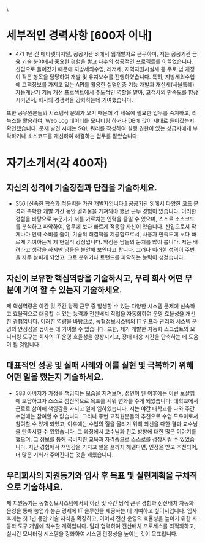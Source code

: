 
\


# 세부적인 경력사항 [600자 이내]
- 471
1년 간 메타넷디지털, 공공기관 SI에서 웹개발자로 근무하며, 저는 공공기관 금융 기술 분야에서 중요한 경험을 쌓고 다수의 성공적인 프로젝트를 이끌었습니다. 신입으로 들어갔기 때문에 지방세외수입, 레저세, 지역자원시설세 등 주로 법 개정이 적은 항목을 담당하여 개발 및 유지보수를 진행하였습니다. 특히, 지방세외수입에 고객정보를 가지고 있는 API를 활용한 실명인증 기능 개발과 재산세(세율특례) 자동계산기 기능 개선 프로젝트에서 주도적인 역할을 맡아, 고객사의 만족도를 향상시키면서, 회사의 경쟁력을 강화하는데 기여했습니다.

또한 공무원분들의 시스템적 문의가 오기 때문에 각 세목에 필요한 업무를 숙지하고, 리눅스를 활용하여, Web Log 데이터를 모니터링 하거나 DB에 값이 제대로 들어갔는지 확인했습니다. 문제 발견 시에는 SQL 쿼리를 작성하여 실행 권한이 있는 상급자에게 부탁하거나 소스코드를 개선하여 해결하는 업무를 맡았습니다.


# 자기소개서(각 400자)
## 자신의 성격에 기술장점과 단점을 기술하세요.
- 356
[신속한 학습과 적응력을 가진 개발자입니다.]
공공기관 SI에서 다양한 코드 분석과 촉박한 개발 기간 동안 결과물을 가져와야 했던 근무 경험이 있습니다. 이러한 경험을 바탕으로 누군가가 저를 가르치는 인력을 줄일 수 있으며, 스스로 소스코드를 분석하고 파악하여, 업무에 보다 빠르게 적응할 자신이 있습니다. 신입으로서 작게나마 인력 소비를 줄여, 기술적 해결책을 제공함으로서, 사용자 만족도에 보다 빠르게 기여하는게 제 현실적 강점입니다. 약점은 남들의 눈치를 많이 봅니다. 저는 배려라고 생각을 하지만 남들은 불안해 보인다고 합니다. 그러나 이러한 성격이 주변을 자주 살피게 되었고, 그로 분위기나 트랜드를 파악하는 능력이 생겼습니다.

## 자신이 보유한 핵심역량을 기술하시고, 우리 회사 어떤 부분에 기여 할 수 있는지 기술하세요.
제 핵심역량은 야간 및 주간 당직 근무 중 발생할 수 있는 다양한 시스템 문제에 신속하고 효율적으로 대응할 수 있는 능력과 전산배치 작업을 자동화하여 운영 효율성을 개선한 경험입니다. 이러한 역량을 바탕으로, 농협정보시스템의 IT 인프라 관리와 시스템 운영의 안정성을 높이는 데 기여할 수 있습니다. 또한, 제가 개발한 자동화 스크립트와 모니터링 도구는 회사의 IT 운영 효율성을 향상시키고, 장애 대응 시간을 단축하는 데 도움이 될 것입니다.

## 대표적인 성공 및 실패 사례와 이를 실현 및 극복하기 위해 어떤 일을 했는지 기술하세요.
- 383
아버지가 가정을 책임지는 모습을 지켜보며, 성인이 된 이후에는 이런 보살핌에 보답하고자 스스로 점진적으로 목표를 세워 변화를 주게 되었습니다.
대학교에서 근로로 참여해 책임감을 가지고 일에 임하였습니다. 저는 야간 대학교를 나와 주간 수업에는 참여할 수 없습니다. 그러나 주변 교직원분들의 추천으로 수업 도우미로서 참여할 수 있게 되었고, 이후에는 수업의 질을 올리기 위해 최선을 다한 결과 교수님을 만족시킬 수 있었습니다. 그 과정에서 교수님과 진로 방향에 대한 많은 이야기를 했으며, 그 정보를 통해 국비지원 교육과 자격증으로 스스로를 성장시킬 수 있었습니다. 지난 경험에서 책임감을 가지고 일을 끝까지 해낸다면, 인정을 받고 추천되어, 더 많은 기회가 주어진다는 것을 배웠습니다.

## 우리회사의 지원동기와 입사 후 목표 및 실현계획을 구체적으로 기술하세요.
제 지원동기는 농협정보시스템에서의 야간 및 주간 당직 근무 경험과 전산배치 자동화 운영을 통해 농업과 농촌 경제에 IT 솔루션을 제공하는 데 기여하고 싶어서입니다. 입사 후에는 첫 1년 동안 기술 지식을 확장하고, 이어서 전산 운영의 효율성을 높이기 위한 자동화 도구 개발에 착수할 계획입니다. 팀과 협력하여 전산배치 프로세스를 최적화하고, 실시간 모니터링 시스템을 강화하여 시스템 안정성을 높이는 것이 목표입니다.

